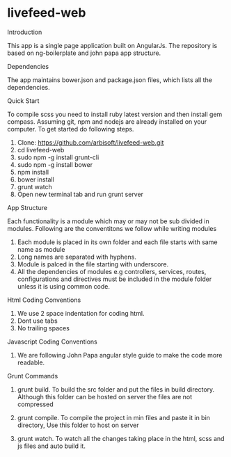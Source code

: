 # livefeed-web

Introduction

This app is a single page application built on AngularJs. The repository is based on ng-boilerplate and john papa app structure.

Dependencies

The app maintains bower.json and package.json files, which lists all the dependencies.


Quick Start

To compile scss you need to install ruby latest version and then install gem compass. Assuming git, npm and nodejs are already installed on your computer. To get started do following steps.

1. Clone: https://github.com/arbisoft/livefeed-web.git
2. cd livefeed-web
3. sudo npm -g install grunt-cli
4. sudo npm -g install bower
5. npm install
6. bower install
7. grunt watch
8. Open new terminal tab and run grunt server

App Structure

Each functionality is a module which may or may not be sub divided in modules. Following are the conventitons we follow while writing modules

1. Each module is placed in its own folder and each file starts with same name as module
2. Long names are separated with hyphens.
3. Module is palced in the file starting with underscore.
4. All the dependencies of modules e.g controllers, services, routes, configurations and directives must be included in the module folder unless it is using common code.


Html Coding Conventions

1. We use 2 space indentation for coding html.
2. Dont use tabs
3. No trailing spaces

Javascript Coding Conventions

1. We are following John Papa angular style guide to make the code more readable.


Grunt Commands

1. grunt build. To build the src folder and put the files in build directory. Although this folder can be hosted on server the files are not compressed

2. grunt compile. To compile the project in min files and paste it in bin directory, Use this folder to host on server

3. grunt watch. To watch all the changes taking place in the html, scss and js files and auto build it.
